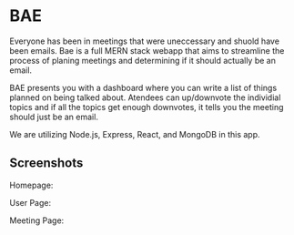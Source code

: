 # BAE

Everyone has been in meetings that were uneccessary and shuold have been emails. Bae is a full MERN stack webapp that aims to streamline the process of planing meetings and determining if it should actually be an email.

BAE presents you with a dashboard where you can write a list of things planned on being talked about.  Atendees can up/downvote the individial topics and if all the topics get enough downvotes, it tells you the meeting should just be an email.

We are utilizing Node.js, Express, React, and MongoDB in this app.

## Screenshots
Homepage:


User Page:


Meeting Page:
